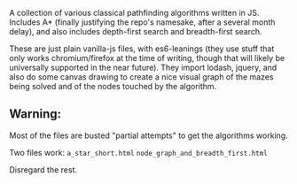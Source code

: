 A collection of various classical pathfinding algorithms written in JS.  Includes A* (finally justifying the repo's namesake, after a several month delay), and also includes depth-first search and breadth-first search.

These are just plain vanilla-js files, with es6-leanings (they use stuff that only works chromium/firefox at the time of writing, though that will likely be universally supported in the near future).  They import lodash, jquery, and also do some canvas drawing to create a nice visual graph of the mazes being solved and of the nodes touched by the algorithm.

## Warning:
Most of the files are busted "partial attempts" to get the algorithms working.

Two files work:
`a_star_short.html`
`node_graph_and_breadth_first.html`

Disregard the rest.
